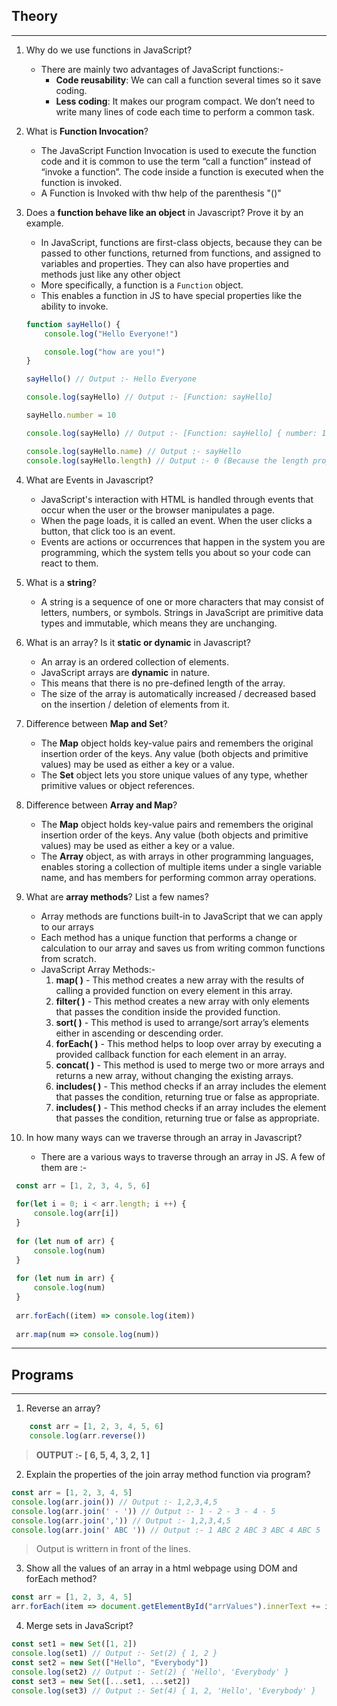 ## Theory
---

1. Why do we use functions in JavaScript?
    - There are mainly two advantages of JavaScript functions:-
        - **Code reusability**: We can call a function several times so it save coding.
        - **Less coding**: It makes our program compact. We don’t need to write many lines of code each time to perform a common task.
    

2. What is **Function Invocation**? 
    - The JavaScript Function Invocation is used to execute the function code and it is common to use the term “call a function” instead of “invoke a function”. The code inside a function is executed when the function is invoked. 
    -  A Function is Invoked with thw help of the parenthesis "()"
    

3. Does a **function behave like an object** in Javascript? Prove it by an example.
    - In JavaScript, functions are first-class objects, because they can be passed to other functions, returned from functions, and assigned to variables and properties. They can also have properties and methods just like any other object
    -  More specifically, a function is a `Function` object.
    - This enables a function in JS to have special properties like the ability to invoke.
   ```JavaScript
   function sayHello() {
       console.log("Hello Everyone!")
   
       console.log("how are you!")
   }
   
   sayHello() // Output :- Hello Everyone
   
   console.log(sayHello) // Output :- [Function: sayHello]
   
   sayHello.number = 10
   
   console.log(sayHello) // Output :- [Function: sayHello] { number: 10 }
   
   console.log(sayHello.name) // Output :- sayHello
   console.log(sayHello.length) // Output :- 0 (Because the length property returns the number of parameters passed to the function)
   ```

4. What are Events in Javascript?
    - JavaScript's interaction with HTML is handled through events that occur when the user or the browser manipulates a page.
    - When the page loads, it is called an event. When the user clicks a button, that click too is an event.
    - Events are actions or occurrences that happen in the system you are programming, which the system tells you about so your code can react to them.

5. What is a **string**?
    - A string is a sequence of one or more characters that may consist of letters, numbers, or symbols. Strings in JavaScript are primitive data types and immutable, which means they are unchanging.

6. What is an array? Is it **static or dynamic** in Javascript?
    - An array is an ordered collection of elements.
    - JavaScript arrays are **dynamic** in nature. 
    - This means that there is no pre-defined length of the array.
    - The size of the array is automatically increased / decreased based on the insertion / deletion of elements from it.

7. Difference between **Map and Set**?
    - The **Map** object holds key-value pairs and remembers the original insertion order of the keys. Any value (both objects and primitive values) may be used as either a key or a value. 
    - The **Set** object lets you store unique values of any type, whether primitive values or object references.

8. Difference between **Array and Map**?
    - The **Map** object holds key-value pairs and remembers the original insertion order of the keys. Any value (both objects and primitive values) may be used as either a key or a value. 
    - The **Array** object, as with arrays in other programming languages, enables storing a collection of multiple items under a single variable name, and has members for performing common array operations.

9. What are **array methods**? List a few names?
    - Array methods are functions built-in to JavaScript that we can apply to our arrays
    - Each method has a unique function that performs a change or calculation to our array and saves us from writing common functions from scratch.
    - JavaScript Array Methods:-
        1. **map( )** - This method creates a new array with the results of calling a provided function on every element in this array.
        2. **filter( )** - This method creates a new array with only elements that passes the condition inside the provided function.
        3. **sort( )** - This method is used to arrange/sort array’s elements either in ascending or descending order.
        4. **forEach( )** - This method helps to loop over array by executing a provided callback function for each element in an array.
        5. **concat( )** - This method is used to merge two or more arrays and returns a new array, without changing the existing arrays.
        6. **includes( )** - This method checks if an array includes the element that passes the condition, returning true or false as appropriate.
        7. **includes( )** - This method checks if an array includes the element that passes the condition, returning true or false as appropriate.
        

10. In how many ways can we traverse through an array in Javascript?
    - There are a various ways to traverse through an array in JS. A few of them are :-
    
   ```JavaScript
    const arr = [1, 2, 3, 4, 5, 6]
    
    for(let i = 0; i < arr.length; i ++) {
        console.log(arr[i])
    }
    
    for (let num of arr) {
        console.log(num)
    }
    
    for (let num in arr) {
        console.log(num)
    }
    
    arr.forEach((item) => console.log(item))
    
    arr.map(num => console.log(num))
   ```
   

---
## Programs
---

1. Reverse an array? 

```JavaScript
    const arr = [1, 2, 3, 4, 5, 6]
    console.log(arr.reverse())
```
>**OUTPUT :-  [ 6, 5, 4, 3, 2, 1 ]**


2. Explain the properties of the join array method function via program?
```js
const arr = [1, 2, 3, 4, 5]
console.log(arr.join()) // Output :- 1,2,3,4,5
console.log(arr.join(' - ')) // Output :- 1 - 2 - 3 - 4 - 5
console.log(arr.join(',')) // Output :- 1,2,3,4,5
console.log(arr.join(' ABC ')) // Output :- 1 ABC 2 ABC 3 ABC 4 ABC 5
```
>Output is writtern in front of the lines.

3. Show all the values of an array in a html webpage using DOM and forEach method?
```js
const arr = [1, 2, 3, 4, 5]
arr.forEach(item => document.getElementById("arrValues").innerText += item)
```


4. Merge sets in JavaScript?
```js
const set1 = new Set([1, 2])
console.log(set1) // Output :- Set(2) { 1, 2 }
const set2 = new Set(["Hello", "Everybody"])
console.log(set2) // Output :- Set(2) { 'Hello', 'Everybody' }
const set3 = new Set([...set1, ...set2])
console.log(set3) // Output :- Set(4) { 1, 2, 'Hello', 'Everybody' }
```